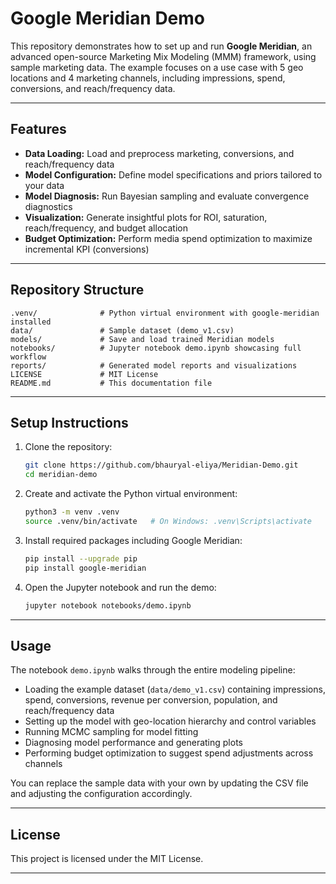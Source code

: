 # Google Meridian Demo

This repository demonstrates how to set up and run **Google Meridian**, an advanced open-source Marketing Mix Modeling (MMM) framework, using sample marketing data. The example focuses on a use case with 5 geo locations and 4 marketing channels, including impressions, spend, conversions, and reach/frequency data.

---

## Features

- **Data Loading:** Load and preprocess marketing, conversions, and reach/frequency data  
- **Model Configuration:** Define model specifications and priors tailored to your data  
- **Model Diagnosis:** Run Bayesian sampling and evaluate convergence diagnostics  
- **Visualization:** Generate insightful plots for ROI, saturation, reach/frequency, and budget allocation  
- **Budget Optimization:** Perform media spend optimization to maximize incremental KPI (conversions)  

---

## Repository Structure

```
.venv/              # Python virtual environment with google-meridian installed
data/               # Sample dataset (demo_v1.csv)
models/             # Save and load trained Meridian models
notebooks/          # Jupyter notebook demo.ipynb showcasing full workflow
reports/            # Generated model reports and visualizations
LICENSE             # MIT License
README.md           # This documentation file
```

---

## Setup Instructions

1. Clone the repository:
   ```bash
   git clone https://github.com/bhauryal-eliya/Meridian-Demo.git
   cd meridian-demo
   ```

2. Create and activate the Python virtual environment:
   ```bash
   python3 -m venv .venv
   source .venv/bin/activate   # On Windows: .venv\Scripts\activate
   ```

3. Install required packages including Google Meridian:
   ```bash
   pip install --upgrade pip
   pip install google-meridian
   ```

4. Open the Jupyter notebook and run the demo:
   ```bash
   jupyter notebook notebooks/demo.ipynb
   ```

---

## Usage

The notebook `demo.ipynb` walks through the entire modeling pipeline:

- Loading the example dataset (`data/demo_v1.csv`) containing impressions, spend, conversions, revenue per conversion, population, and reach/frequency data  
- Setting up the model with geo-location hierarchy and control variables  
- Running MCMC sampling for model fitting  
- Diagnosing model performance and generating plots  
- Performing budget optimization to suggest spend adjustments across channels  

You can replace the sample data with your own by updating the CSV file and adjusting the configuration accordingly.

---

## License

This project is licensed under the MIT License.

---
